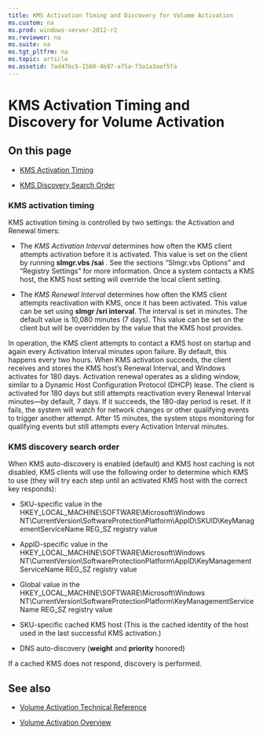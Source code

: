 ```yaml
---
title: KMS Activation Timing and Discovery for Volume Activation
ms.custom: na
ms.prod: windows-server-2012-r2
ms.reviewer: na
ms.suite: na
ms.tgt_pltfrm: na
ms.topic: article
ms.assetid: 7ad47bc5-1560-4b97-a75a-73a1a3aaf5fa
---
```

# KMS Activation Timing and Discovery for Volume Activation

## On this page

-   [KMS Activation Timing](#KMSActivationTiming)

-   [KMS Discovery Search Order](#KMSDiscoverySearchOrder)

### <a name="KMSActivationTiming"></a>KMS activation timing
KMS activation timing is controlled by two settings: the Activation and Renewal timers:

-   The *KMS Activation Interval* determines how often the KMS client attempts activation before it is activated. This value is set on the client by running **slmgr.vbs /sai** . See the sections “Slmgr.vbs Options” and “Registry Settings” for more information. Once a system contacts a KMS host, the KMS host setting will override the local client setting.

-   The *KMS Renewal Interval* determines how often the KMS client attempts reactivation with KMS, once it has been activated. This value can be set using **slmgr /sri interval**. The interval is set in minutes. The default value is 10,080 minutes (7 days). This value can be set on the client but will be overridden by the value that the KMS host provides.

In operation, the KMS client attempts to contact a KMS host on startup and again every Activation Interval minutes upon failure. By default, this happens every two hours. When KMS activation succeeds, the client receives and stores the KMS host’s Renewal Interval, and Windows activates for 180 days. Activation renewal operates as a sliding window, similar to a Dynamic Host Configuration Protocol (DHCP) lease. The client is activated for 180 days but still attempts reactivation every Renewal Interval minutes—by default, 7 days. If it succeeds, the 180-day period is reset. If it fails, the system will watch for network changes or other qualifying events to trigger another attempt. After 15 minutes, the system stops monitoring for qualifying events but still attempts every Activation Interval minutes.

### <a name="KMSDiscoverySearchOrder"></a>KMS discovery search order
When KMS auto-discovery is enabled (default) and KMS host caching is not disabled, KMS clients will use the following order to determine which KMS to use (they will try each step until an activated KMS host with the correct key responds):

-   SKU-specific value in the HKEY_LOCAL_MACHINE\SOFTWARE\Microsoft\Windows NT\CurrentVersion\SoftwareProtectionPlatform\AppID\SKUID\KeyManagementServiceName REG_SZ registry value

-   AppID-specific value in the HKEY_LOCAL_MACHINE\SOFTWARE\Microsoft\Windows NT\CurrentVersion\SoftwareProtectionPlatform\AppID\KeyManagementServiceName REG_SZ registry value

-   Global value in the HKEY_LOCAL_MACHINE\SOFTWARE\Microsoft\Windows NT\CurrentVersion\SoftwareProtectionPlatform\KeyManagementServiceName REG_SZ registry value

-   SKU-specific cached KMS host (This is the cached identity of the host used in the last successful KMS activation.)

-   DNS auto-discovery (**weight** and **priority** honored)

If a cached KMS does not respond, discovery is performed.

## See also

-   [Volume Activation Technical Reference](../Volume-Activation-Technical-Reference.md)

-   [Volume Activation Overview](Volume-Activation-Overview.md)



